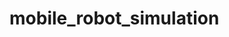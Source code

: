 # mobile_robot_simulation

  <!-- Node for publishing the transform from the world to the Pick-It frame -->
  <node name="static_tf" type="static_transform_publisher"
      args="0 0 0 3.14 0 0 /world /fixed_base" pkg="tf2_ros" />
